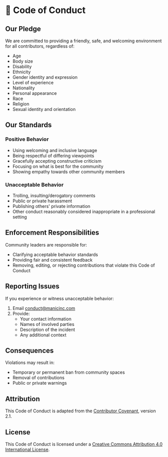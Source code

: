 # 🤝 Code of Conduct

## Our Pledge

We are committed to providing a friendly, safe, and welcoming environment for all contributors, regardless of:

- Age
- Body size
- Disability
- Ethnicity
- Gender identity and expression
- Level of experience
- Nationality
- Personal appearance
- Race
- Religion
- Sexual identity and orientation

## Our Standards

### Positive Behavior

- Using welcoming and inclusive language
- Being respectful of differing viewpoints
- Gracefully accepting constructive criticism
- Focusing on what is best for the community
- Showing empathy towards other community members

### Unacceptable Behavior

- Trolling, insulting/derogatory comments
- Public or private harassment
- Publishing others' private information
- Other conduct reasonably considered inappropriate in a professional setting

## Enforcement Responsibilities

Community leaders are responsible for:

- Clarifying acceptable behavior standards
- Providing fair and consistent feedback
- Removing, editing, or rejecting contributions that violate this Code of Conduct

## Reporting Issues

If you experience or witness unacceptable behavior:

1. Email [conduct@manicinc.com](mailto:conduct@manicinc.com)
2. Provide:
   - Your contact information
   - Names of involved parties
   - Description of the incident
   - Any additional context

## Consequences

Violations may result in:

- Temporary or permanent ban from community spaces
- Removal of contributions
- Public or private warnings

## Attribution

This Code of Conduct is adapted from the [Contributor Covenant][homepage], version 2.1.

[homepage]: https://www.contributor-covenant.org

## License

This Code of Conduct is licensed under a [Creative Commons Attribution 4.0 International License](http://creativecommons.org/licenses/by/4.0/).

